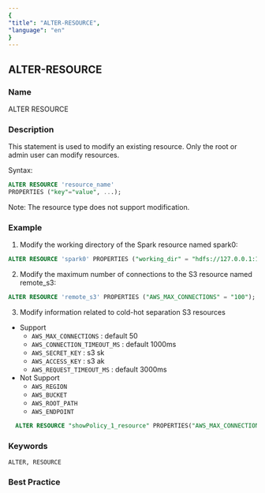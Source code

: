 ```yaml
---
{
"title": "ALTER-RESOURCE",
"language": "en"
}
---
```


## ALTER-RESOURCE

### Name

ALTER RESOURCE

### Description

This statement is used to modify an existing resource. Only the root or admin user can modify resources.

Syntax:

```sql
ALTER RESOURCE 'resource_name'
PROPERTIES ("key"="value", ...);
```

Note: The resource type does not support modification.

### Example

1. Modify the working directory of the Spark resource named spark0:

```sql
ALTER RESOURCE 'spark0' PROPERTIES ("working_dir" = "hdfs://127.0.0.1:10000/tmp/doris_new");
```
2. Modify the maximum number of connections to the S3 resource named remote_s3:

```sql
ALTER RESOURCE 'remote_s3' PROPERTIES ("AWS_MAX_CONNECTIONS" = "100");
```

3. Modify information related to cold-hot separation S3 resources
- Support
  - `AWS_MAX_CONNECTIONS` : default 50
  - `AWS_CONNECTION_TIMEOUT_MS` : default 1000ms
  - `AWS_SECRET_KEY` : s3 sk 
  - `AWS_ACCESS_KEY` : s3 ak
  - `AWS_REQUEST_TIMEOUT_MS` : default 3000ms
- Not Support
  - `AWS_REGION`
  - `AWS_BUCKET`
  - `AWS_ROOT_PATH`
  - `AWS_ENDPOINT`

```sql
  ALTER RESOURCE "showPolicy_1_resource" PROPERTIES("AWS_MAX_CONNECTIONS" = "1111");
```
### Keywords

```text
ALTER, RESOURCE
```

### Best Practice
